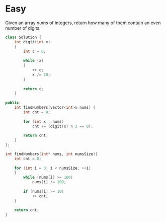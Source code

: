 # Easy

Given an array $nums$ of integers, return how many of them contain an even number of digits.

```cpp
class Solution {
    int digit(int x)
    {
        int c = 0;
        
        while (x)
        {
            ++ c;
            x /= 10;
        }
        
        return c;
    }
    
public:
    int findNumbers(vector<int>& nums) {
        int cnt = 0;
        
        for (int x : nums)
            cnt += (digit(x) % 2 == 0);
        
        return cnt;
    }
};
```

```c
int findNumbers(int* nums, int numsSize){
    int cnt = 0;
    
    for (int i = 0; i < numsSize; ++i)
    {  
        while (nums[i] >= 100)
            nums[i] /= 100;
        
        if (nums[i] >= 10)
            ++ cnt;
    }
    
    return cnt;
}
```
